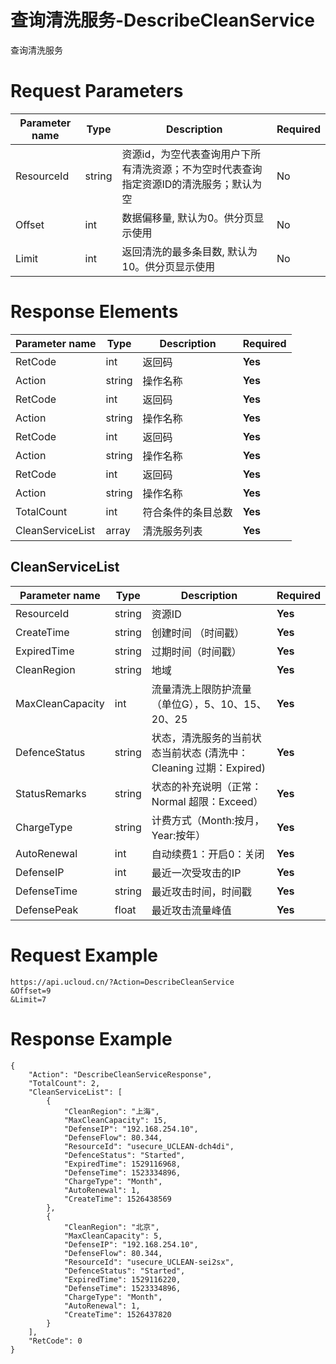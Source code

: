 # 查询清洗服务-DescribeCleanService

查询清洗服务

# Request Parameters
|Parameter name|Type|Description|Required|
|---|---|---|---|
|ResourceId|string|资源id，为空代表查询用户下所有清洗资源；不为空时代表查询指定资源ID的清洗服务；默认为空|No|
|Offset|int|数据偏移量, 默认为0。供分页显示使用|No|
|Limit|int|返回清洗的最多条目数, 默认为10。供分页显示使用|No|

# Response Elements
|Parameter name|Type|Description|Required|
|---|---|---|---|
|RetCode|int|返回码|**Yes**|
|Action|string|操作名称|**Yes**|
|RetCode|int|返回码|**Yes**|
|Action|string|操作名称|**Yes**|
|RetCode|int|返回码|**Yes**|
|Action|string|操作名称|**Yes**|
|RetCode|int|返回码|**Yes**|
|Action|string|操作名称|**Yes**|
|TotalCount|int|符合条件的条目总数|**Yes**|
|CleanServiceList|array|清洗服务列表|**Yes**|

## CleanServiceList
|Parameter name|Type|Description|Required|
|---|---|---|---|
|ResourceId|string|资源ID|**Yes**|
|CreateTime|string|创建时间 （时间戳）|**Yes**|
|ExpiredTime|string|过期时间（时间戳）|**Yes**|
|CleanRegion|string|地域|**Yes**|
|MaxCleanCapacity|int|流量清洗上限防护流量（单位G），5、10、15、20、25|**Yes**|
|DefenceStatus|string|状态，清洗服务的当前状态当前状态 (清洗中：Cleaning  过期：Expired)|**Yes**|
|StatusRemarks|string|状态的补充说明（正常：Normal 超限：Exceed）|**Yes**|
|ChargeType|string|计费方式（Month:按月，Year:按年）|**Yes**|
|AutoRenewal|int|自动续费1：开启0：关闭|**Yes**|
|DefenseIP|int|最近一次受攻击的IP|**Yes**|
|DefenseTime|string|最近攻击时间，时间戳|**Yes**|
|DefensePeak|float|最近攻击流量峰值|**Yes**|

# Request Example
```
https://api.ucloud.cn/?Action=DescribeCleanService
&Offset=9
&Limit=7
```

# Response Example
```
{
    "Action": "DescribeCleanServiceResponse", 
    "TotalCount": 2, 
    "CleanServiceList": [
        {
            "CleanRegion": "上海", 
            "MaxCleanCapacity": 15, 
            "DefenseIP": "192.168.254.10", 
            "DefenseFlow": 80.344, 
            "ResourceId": "usecure_UCLEAN-dch4di", 
            "DefenceStatus": "Started", 
            "ExpiredTime": 1529116968, 
            "DefenseTime": 1523334896, 
            "ChargeType": "Month", 
            "AutoRenewal": 1, 
            "CreateTime": 1526438569
        }, 
        {
            "CleanRegion": "北京", 
            "MaxCleanCapacity": 5, 
            "DefenseIP": "192.168.254.10", 
            "DefenseFlow": 80.344, 
            "ResourceId": "usecure_UCLEAN-sei2sx", 
            "DefenceStatus": "Started", 
            "ExpiredTime": 1529116220, 
            "DefenseTime": 1523334896, 
            "ChargeType": "Month", 
            "AutoRenewal": 1, 
            "CreateTime": 1526437820
        }
    ], 
    "RetCode": 0
}
```

